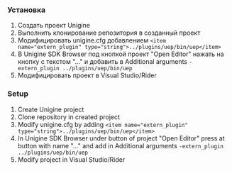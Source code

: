 <h3>Установка</h3>

1. Создать проект Unigine
2. Выполнить клонирование репозитория в созданный проект
3. Модифицировать unigine.cfg добавлением ```<item name="extern_plugin" type="string">../plugins/uep/bin/uep</item>```
4. В Unigine SDK Browser под кнопкой проект "Open Editor" нажать на кнопку с текстом "..." и добавить в Additional arguments ```-extern_plugin ../plugins/uep/bin/uep```
5. Модифицировать проект в Visual Studio/Rider

<h3>Setup</h3>

1. Create Unigine project
2. Clone repository in created project
3. Modify unigine.cfg by adding ```<item name="extern_plugin" type="string">../plugins/uep/bin/uep</item>```
4. In Unigine SDK Browser under button of project "Open Editor" press at button with name "..." and add in Additional arguments ```-extern_plugin ../plugins/uep/bin/uep```
5. Modify project in Visual Studio/Rider